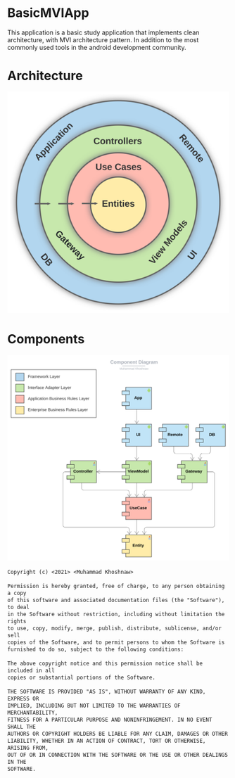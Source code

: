 # BasicMVIApp

This application is a basic study application that implements clean architecture, with MVI
architecture pattern. In addition to the most commonly used tools in the android development
community.

# Architecture

![alt text](.github/res/Architecture.svg)

# Components

![alt text](.github/res/ComponentDiagram.svg)

```
Copyright (c) <2021> <Muhammad Khoshnaw>

Permission is hereby granted, free of charge, to any person obtaining a copy
of this software and associated documentation files (the "Software"), to deal
in the Software without restriction, including without limitation the rights
to use, copy, modify, merge, publish, distribute, sublicense, and/or sell
copies of the Software, and to permit persons to whom the Software is
furnished to do so, subject to the following conditions:

The above copyright notice and this permission notice shall be included in all
copies or substantial portions of the Software.

THE SOFTWARE IS PROVIDED "AS IS", WITHOUT WARRANTY OF ANY KIND, EXPRESS OR
IMPLIED, INCLUDING BUT NOT LIMITED TO THE WARRANTIES OF MERCHANTABILITY,
FITNESS FOR A PARTICULAR PURPOSE AND NONINFRINGEMENT. IN NO EVENT SHALL THE
AUTHORS OR COPYRIGHT HOLDERS BE LIABLE FOR ANY CLAIM, DAMAGES OR OTHER
LIABILITY, WHETHER IN AN ACTION OF CONTRACT, TORT OR OTHERWISE, ARISING FROM,
OUT OF OR IN CONNECTION WITH THE SOFTWARE OR THE USE OR OTHER DEALINGS IN THE
SOFTWARE.
```
